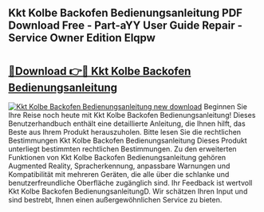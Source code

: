## Kkt Kolbe Backofen Bedienungsanleitung PDF Download Free - Part-aYY User Guide Repair - Service Owner Edition Elqpw

# <h2><a href="http://df4ohs6.blite.top/?on=Kkt+Kolbe+Backofen+Bedienungsanleitung">🔗Download 👉🔴 Kkt Kolbe Backofen Bedienungsanleitung</a></h2>

[![Kkt Kolbe Backofen Bedienungsanleitung new download](https://i.imgur.com/lujVjoI.png)](http://df4ohs6.blite.top/?on=Kkt+Kolbe+Backofen+Bedienungsanleitung)
Beginnen Sie Ihre Reise noch heute mit Kkt Kolbe Backofen Bedienungsanleitung! Dieses Benutzerhandbuch enthält eine detaillierte Anleitung, die Ihnen hilft, das Beste aus Ihrem Produkt herauszuholen. Bitte lesen Sie die rechtlichen Bestimmungen Kkt Kolbe Backofen Bedienungsanleitung Dieses Produkt unterliegt bestimmten rechtlichen Bestimmungen. Zu den erweiterten Funktionen von Kkt Kolbe Backofen Bedienungsanleitung gehören Augmented Reality, Spracherkennung, anpassbare Warnungen und Kompatibilität mit mehreren Geräten, die alle über die schlanke und benutzerfreundliche Oberfläche zugänglich sind. Ihr Feedback ist wertvoll Kkt Kolbe Backofen BedienungsanleitungD. Wir schätzen Ihren Input und sind bestrebt, Ihnen einen außergewöhnlichen Service zu bieten.
